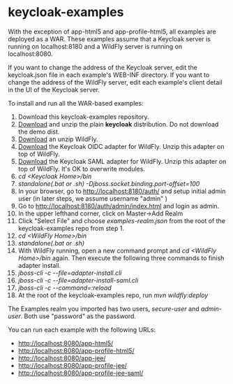 # keycloak-examples

With the exception of app-html5 and app-profile-html5, all examples are deployed as a WAR.  These examples assume that a Keycloak server is running on localhost:8180 and a WildFly server is running on localhost:8080.

If you want to change the address of the Keycloak server, edit the keycloak.json file in each example's WEB-INF directory.
If you want to change the address of the WildFly server, edit each example's client detail in the UI of the Keycloak server.

To install and run all the WAR-based examples:

1. Download this keycloak-examples repository.
2. [Download](http://keycloak.jboss.org/keycloak/downloads.html) and unzip the plain **keycloak** distribution.  Do not download the demo dist.
3. [Download](http://wildfly.org/downloads/) an unzip WildFly.
4. [Download](http://keycloak.jboss.org/keycloak/downloads.html?dir=0%3Dadapters/keycloak-oidc%3B) the Keycloak OIDC adapter for WildFly.  Unzip this adapter on top of WildFly.
5. [Download](http://keycloak.jboss.org/keycloak/downloads.html?dir=0%3Dadapters/saml%3B) the Keycloak SAML adapter for WildFly.  Unzip this adapter on top of WildFly.  It's OK to overwrite modules.
6. *cd &lt;Keycloak Home&gt;/bin*
7. *standalone(.bat or .sh) -Djboss.socket.binding.port-offset=100*
8. In your browser, go to <http://localhost:8180/auth/> and setup initial admin user (in later steps, we assume username "admin" )
9. Go to <http://localhost:8180/auth/admin/index.html> and login as admin.
10. In the upper lefthand corner, click on Master->Add Realm
11. Click "Select File" and choose *examples-realm.json* from the root of the keycloak-examples repo from step 1.
12. *cd &lt;WildFly Home&gt;/bin*
13. *standalone(.bat or .sh)*
14. With WildFly running, open a new command prompt and *cd &lt;WildFly Home&gt;/bin* again.  Then execute the following three commands to finish adapter install.
15. *jboss-cli -c --file=adapter-install.cli*
16. *jboss-cli -c --file=adapter-install-saml.cli*
17. *jboss-cli -c --command=:reload*
18. At the root of the keycloak-examples repo, run *mvn wildfly:deploy*

The Examples realm you imported has two users, *secure-user* and *admin-user*.  Both use "password" as the password.

You can run each example with the following URLs:

* <http://localhost:8080/app-html5/>
* <http://localhost:8080/app-profile-html5/>
* <http://localhost:8080/app-jee/>
* <http://localhost:8080/app-profile-jee/>
* <http://localhost:8080/app-profile-jee-saml/>
